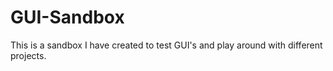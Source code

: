 # GUI-Sandbox
This is a sandbox I have created to test GUI's and play around with different projects.
